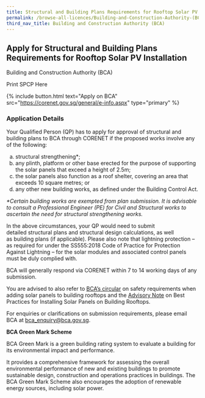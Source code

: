 ```yaml
---
title: Structural and Building Plans Requirements for Rooftop Solar PV Installation
permalink: /browse-all-licences/Building-and-Construction-Authority-(BCA)/Structural-and-Building-Plans-Requirements-for-Rooftop-Solar-PV-Installation
third_nav_title: Building and Construction Authority (BCA)
---
```


## Apply for Structural and Building Plans Requirements for Rooftop Solar PV Installation

Building and Construction Authority (BCA)

Print SPCP Here


{% include button.html text="Apply on BCA" src="https://corenet.gov.sg/general/e-info.aspx" type="primary" %}

### Application Details

<p>Your Qualified Person (QP) has to apply for approval of structural and building plans to BCA through CORENET if the proposed works involve any of the following:</p>
<ol style="list-style-type: lower-alpha;">
<li>structural strengthening*;</li>
<li>any plinth, platform or other base erected for the purpose of supporting the solar panels that exceed a height of 2.5m;</li>
<li>the solar panels also function as a roof shelter, covering an area that exceeds 10 square metres; or</li>
<li>any other new building works, as defined under the Building Control Act.</li>
</ol>
<p><em>*Certain building works are exempted from plan submission. It is advisable to consult a Professional Engineer (PE) for Civil and Structural works to ascertain the need for structural strengthening works.</em></p>
<p>In the above circumstances, your QP would need to submit detailed&nbsp;structural plans and structural design calculations, as well as&nbsp;building plans&nbsp;(if applicable). Please also note that lightning protection &ndash; as required for under the SS555:2018 Code of Practice for Protection Against Lightning &ndash; for the solar modules and associated control panels must be duly complied with.</p>
<p>BCA will generally respond via CORENET within 7 to 14 working days of any submission.</p>
<p>You are advised to also refer to&nbsp;<a href="https://www.corenet.gov.sg/media/2018160/circular_10aug2016.pdf" target="_blank" rel="noopener noreferrer">BCA&rsquo;s circular</a>&nbsp;on safety requirements when adding solar panels to building rooftops and the&nbsp;<a href="https://www.corenet.gov.sg/media/2033038/joint-advisory-note-on-solar-photovoltaic-installations-on-rooftops-of-buildings_final_240117.pdf" target="_blank" rel="noopener noreferrer">Advisory Note</a>&nbsp;on Best Practices for Installing Solar Panels on Building Rooftops.</p>
<p>For enquiries or clarifications on submission requirements, please email BCA at&nbsp;<a href="mailto:bca_enquiry@bca.gov.sg">bca_enquiry@bca.gov.sg</a>.</p>
<p><strong>BCA Green Mark Scheme</strong></p>
<p>BCA Green Mark is a green building rating system to evaluate a building for its environmental impact and performance.</p>
<p>It provides a comprehensive framework for assessing the overall environmental performance of new and existing buildings to promote sustainable design, construction and operations practices in buildings. The BCA Green Mark Scheme also encourages the adoption of renewable energy sources, including solar power.</p>

